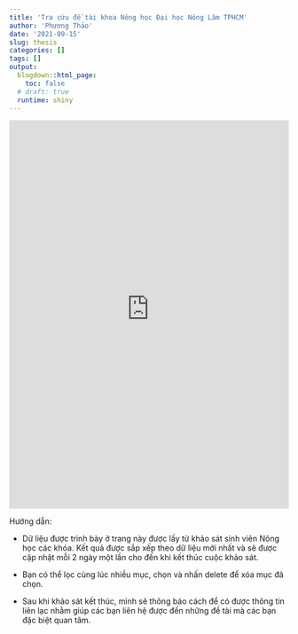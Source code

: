 ```yaml
---
title: 'Tra cứu đề tài khoa Nông học Đại học Nông Lâm TPHCM'
author: 'Phương Thảo'
date: '2021-09-15'
slug: thesis
categories: []
tags: []
output:
  blogdown::html_page:
    toc: false
  # draft: true
  runtime: shiny
---
```


<iframe height="700" width="100%" frameborder="no" src="https://phuongthaost13.shinyapps.io/khoaluan/"> </iframe>


Hướng dẫn:

- Dữ liệu được trình bày ở trang này được lấy từ khảo sát sinh viên Nông học các khóa. Kết quả được sắp xếp theo dữ liệu mới nhất và sẽ được cập nhật mỗi 2 ngày một lần cho đến khi kết thúc cuộc khảo sát. 

- Bạn có thể lọc cùng lúc nhiều mục, chọn và nhấn delete để xóa mục đã chọn.

- Sau khi khảo sát kết thúc, mình sẽ thông báo cách để có được thông tin liên lạc nhằm giúp các bạn liên hệ được đến những đề tài mà các bạn đặc biệt quan tâm.





